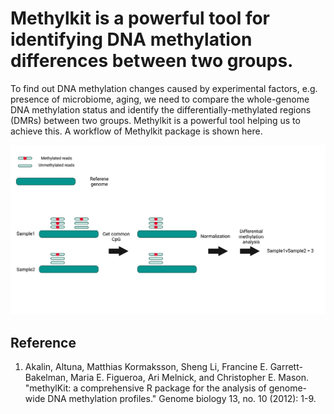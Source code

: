 # Methylkit is a powerful tool for identifying DNA methylation differences between two groups.

To find out DNA methylation changes caused by experimental factors, e.g. presence of microbiome, aging, we need to compare the whole-genome DNA methylation status and identify the differentially-methylated regions (DMRs) between two groups. Methylkit is a powerful tool helping us to achieve this. A workflow of Methylkit package is shown here.

![Methylkit workflow](Figs/Methylkit_workflow.png)

## Reference
1. Akalin, Altuna, Matthias Kormaksson, Sheng Li, Francine E. Garrett-Bakelman, Maria E. Figueroa, Ari Melnick, and Christopher E. Mason. "methylKit: a comprehensive R package for the analysis of genome-wide DNA methylation profiles." Genome biology 13, no. 10 (2012): 1-9.